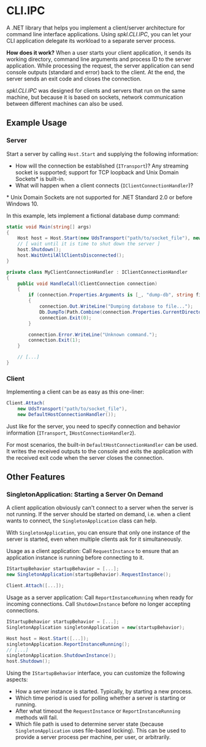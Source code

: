 # CLI.IPC

A .NET library that helps you implement a client/server architecture for command line interface applications. Using _spkl.CLI.IPC_, you can let your CLI application delegate its workload to a separate server process.

__How does it work?__
When a user starts your client application, it sends its working directory, command line arguments and process ID to the server application. While processing the request, the server application can send console outputs (standard and error) back to the client. At the end, the server sends an exit code and closes the connection.

_spkl.CLI.IPC_ was designed for clients and servers that run on the same machine, but because it is based on sockets, network communication between different machines can also be used.

## Example Usage

### Server

Start a server by calling `Host.Start` and supplying the following information:
* How will the connection be established (`ITransport`)? Any streaming socket is supported; support for TCP loopback and Unix Domain Sockets* is built-in.
* What will happen when a client connects (`IClientConnectionHandler`)?

\* Unix Domain Sockets are not supported for .NET Standard 2.0 or before Windows 10.

In this example, lets implement a fictional database dump command:
```csharp
static void Main(string[] args)
{
    Host host = Host.Start(new UdsTransport("path/to/socket_file"), new MyClientConnectionHandler());
    // [ wait until it is time to shut down the server ]
    host.Shutdown();
    host.WaitUntilAllClientsDisconnected();
}

private class MyClientConnectionHandler : IClientConnectionHandler
{
    public void HandleCall(ClientConnection connection)
    {
        if (connection.Properties.Arguments is [_, "dump-db", string fileName])
        {
            connection.Out.WriteLine("Dumping database to file...");
            Db.DumpTo(Path.Combine(connection.Properties.CurrentDirectory, fileName));
            connection.Exit(0);
        }

        connection.Error.WriteLine("Unknown command.");
        connection.Exit(1);
    }

    // [...]
}
```

### Client

Implementing a client can be as easy as this one-liner:
```csharp
Client.Attach(
    new UdsTransport("path/to/socket_file"),
    new DefaultHostConnectionHandler());
```

Just like for the server, you need to specify connection and behavior information (`ITransport`, `IHostConnectionHandler2`).

For most scenarios, the built-in `DefaultHostConnectionHandler` can be used. It writes the received outputs to the console and exits the application with the received exit code when the server closes the connection.

## Other Features

### SingletonApplication: Starting a Server On Demand

A client application obviously can't connect to a server when the server is not running. If the server should be started on demand, i.e. when a client wants to connect, the `SingletonApplication` class can help.

With `SingletonApplication`, you can ensure that only one instance of the server is started, even when multiple clients ask for it simultaneously.

Usage as a client application: Call `RequestInstance` to ensure that an application instance is running before connecting to it.
```csharp
IStartupBehavior startupBehavior = [...];
new SingletonApplication(startupBehavior).RequestInstance();

Client.Attach([...]);
```

Usage as a server application: Call `ReportInstanceRunning` when ready for incoming connections. Call `ShutdownInstance` before no longer accepting connections.
```csharp
IStartupBehavior startupBehavior = [...];
SingletonApplication singletonApplication = new(startupBehavior);

Host host = Host.Start([...]);
singletonApplication.ReportInstanceRunning();
// [...]
singletonApplication.ShutdownInstance();
host.Shutdown();
```

Using the `IStartupBehavior` interface, you can customize the following aspects:
* How a server instance is started. Typically, by starting a new process.
* Which time period is used for polling whether a server is starting or running.
* After what timeout the `RequestInstance` or `ReportInstanceRunning` methods will fail.
* Which file path is used to determine server state (because `SingletonApplication` uses file-based locking). This can be used to provide a server process per machine, per user, or arbitrarily.
